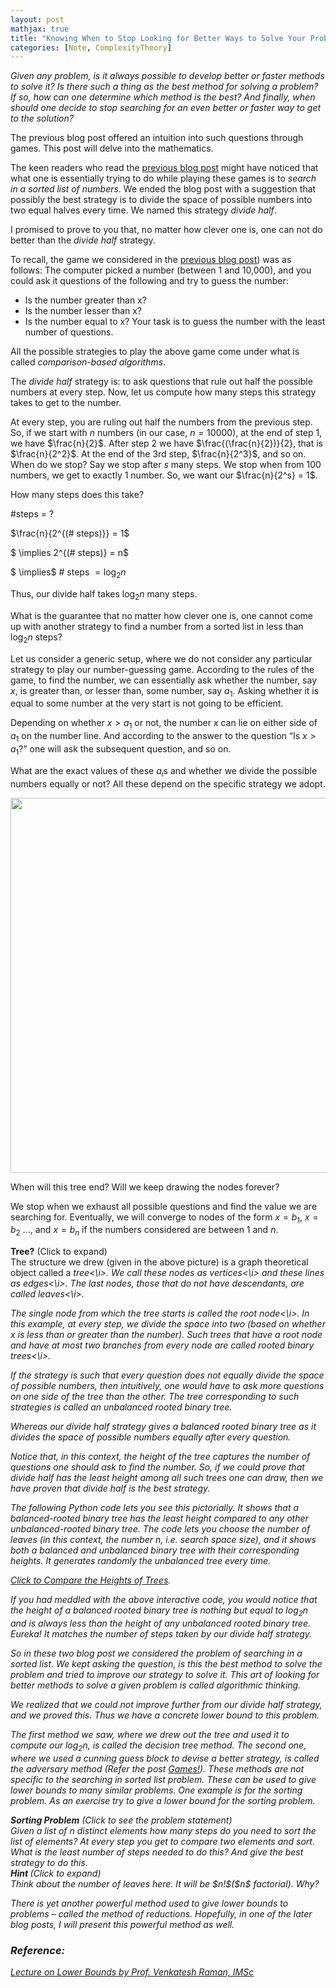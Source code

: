 ```yaml
---
layout: post
mathjax: true
title: "Knowing When to Stop Looking for Better Ways to Solve Your Problems"
categories: [Note, ComplexityTheory]
---
```


*Given any problem, is it always possible to develop better or faster methods to solve it? Is there such a thing as the best method for solving a problem? If so, how can one determine which method is the best? And finally, when should one decide to stop searching for an even better or faster way to get to the solution?*

The previous blog post offered an intuition into such questions through games. This post will delve into the mathematics.

The keen readers who read the [previous blog post](https://o-qcblog.github.io/puzzle/complexitytheory/Games/) might have noticed that what one is essentially trying to do while playing these games is to *search in a sorted list of numbers*. We ended the blog post with a suggestion that possibly the best strategy is to divide the space of possible numbers into two equal halves every time. We named this strategy *divide half*.

I promised to prove to you that, no matter how clever one is, one can not do better than the *divide half* strategy. 

To recall, the game we considered in the [previous blog post](https://o-qcblog.github.io/puzzle/complexitytheory/Games/)) was as follows:
The computer picked a number (between 1 and 10,000), and you could ask it questions of the following and try to guess the number:
-	Is the number greater than x?
-	Is the number lesser than x?
-	Is the number equal to x?
Your task is to guess the number with the least number of questions. 

All the possible strategies to play the above game come under what is called *comparison-based algorithms*.

The *divide half* strategy is: to ask questions that rule out half the possible numbers at every step. Now, let us compute how many steps this strategy takes to get to the number. 

At every step, you are ruling out half the numbers from the previous step. So, if we start with $n$ numbers (in our case, $n =10000$), at the end of step 1, we have $\frac{n}{2}$. After step 2 we have $\frac{(\frac{n}{2})}{2}, that is $\frac{n}{2^2}$. At the end of the 3rd step, $\frac{n}{2^3}$, and so on. When do we stop? Say we stop after $s$ many steps. We stop when from 100 numbers, we get to exactly 1 number. So, we want our $\frac{n}{2^s} = 1$.

How many steps does this take?

#steps = ?

$\frac{n}{2^{(# steps)}} = 1$

$ \implies 2^{(# steps)} = n$

$ \implies$ # steps $= \log_2 n$


Thus, our divide half takes $\log_2 n$ many steps.

What is the guarantee that no matter how clever one is, one cannot come up with another strategy to find a number from a sorted list in less than $\log_2 n$ steps? 

Let us consider a generic setup, where we do not consider any particular strategy to play our number-guessing game. According to the rules of the game, to find the number, we can essentially ask whether the number, say $x$, is greater than, or lesser than, some number, say $a_1$. Asking whether it is equal to some number at the very start is not going to be efficient.

Depending on whether $x > a_1$ or not, the number $x$ can lie on either side of $a_1$ on the number line. And according to the answer to the question “Is $x > a_1$?” one will ask the subsequent question, and so on. 

What are the exact values of these $a_i$s and whether we divide the possible numbers equally or not? All these depend on the specific strategy we adopt.

<div class="image-container">
  <img src="{{ site.baseurl}}/images/Post9/P9_1.png" alt="" width="600" class="zoom-image">
</div>

When will this tree end? Will we keep drawing the nodes forever? 

We stop when we exhaust all possible questions and find the value we are searching for. Eventually, we will converge to nodes of the form $x = b_1$, $x = b_2$ $\dots$, and $x = b_n$ if the numbers considered are between 1 and $n$. 

<div class="hint-box info">
<div class="hint-box-header"> <b>Tree?</b> (Click to expand)
</div>
<div class="hint-box-content"> The structure we drew (given in the above picture) is a graph theoretical object called a <i>tree<\i>. We call these nodes as <i>vertices<\i> and these lines as <i>edges<\i>. The last nodes, those that do not have descendants, are called <i>leaves<\i>.

The single node from which the tree starts is called the <i>root node<\i>. In this example, at every step, we divide the space into two (based on whether $x$ is less than or greater than the number). Such trees that have a root node and have at most two branches from every node are called <i>rooted binary trees<\i>.
</div>
</div>

If the strategy is such that every question does not equally divide the space of possible numbers, then intuitively, one would have to ask more questions on one side of the tree than the other. The tree corresponding to such strategies is called an *unbalanced rooted binary tree*. 

Whereas our *divide half* strategy gives a *balanced rooted binary tree* as it divides the space of possible numbers equally after every question. 

Notice that, in this context, the height of the tree captures the number of questions one should ask to find the number. So, if we could prove that *divide half* has the least height among all such trees one can draw, then we have proven that *divide half* is the best strategy.

The following Python code lets you see this pictorially. It shows that a balanced-rooted binary tree has the least height compared to any other unbalanced-rooted binary tree. The code lets you choose the number of leaves (in this context, the number $n$, i.e. search space size), and it shows both a balanced and unbalanced binary tree with their corresponding heights. It generates randomly the unbalanced tree every time.

[Click to Compare the Heights of Trees](https://colab.research.google.com/drive/1bvR6vaTJt386VZffGZRxz5G92mOk73-O?usp=sharing).

If you had meddled with the above interactive code, you would notice that the height of a balanced rooted binary tree is nothing but equal to $\log_2 n$ and is always less than the height of any unbalanced rooted binary tree.  Eureka! It matches the number of steps taken by our *divide half* strategy. 

So in these two blog post we considered the problem of *searching in a sorted list*. We kept asking the question, is this the best method to solve the problem and tried to improve our strategy to solve it. This art of looking for better methods to solve a given problem is called *algorithmic thinking*. 

We realized that we could not improve further from our *divide half* strategy, and we proved this. Thus we have a concrete *lower bound* to this problem. 

The first method we saw, where we drew out the tree and used it to compute our $\log_2 n$, is called the *decision tree method*. The second one, where we used a cunning guess block to devise a better strategy, is called the *adversary method* (Refer the post [Games!](https://o-qcblog.github.io/puzzle/complexitytheory/Games/)). These methods are not specific to the searching in sorted list problem. These can be used to give lower bounds to many similar problems. One example is for the sorting problem. As an exercise try to give a lower bound for the *sorting problem*.


<div class="hint-box info">
<div class="hint-box-header">
<b>Sorting Problem</b> (Click to see the problem statement)
</div>
<div class="hint-box-content"> Given a list of n distinct elements how many steps do you need to sort the list of elements? At every step you get to compare two elements and sort. What is the least number of steps needed to do this? And give the best strategy to do this. 
<div class="hint-box-header"> <strong> Hint </strong> (Click to expand)
</div>
<div class="hint-box-content"> Think about the number of leaves here. It will be $n!$($n$ factorial). Why?
</div>
</div>
</div>

There is yet another powerful method used to give lower bounds to problems – called the *method of reductions*. Hopefully, in one of the later blog posts, I will present this powerful method as well.

### Reference:

[Lecture on Lower Bounds by Prof. Venkatesh Raman, IMSc](https://youtu.be/_x61AND3TUQ?si=eSF5GeD5FbFDrczH)



